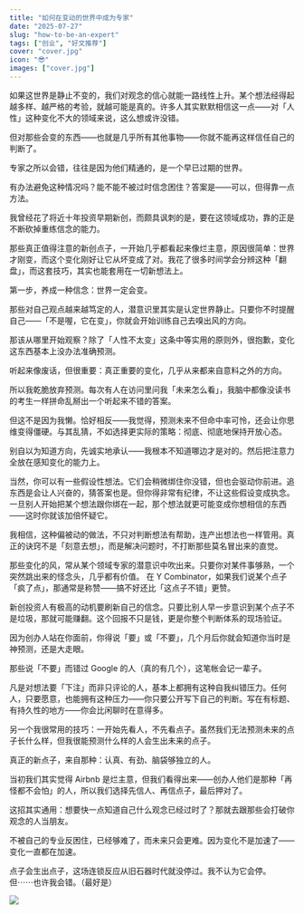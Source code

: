 ```yaml
---
title: "如何在变动的世界中成为专家"
date: "2025-07-27"
slug: "how-to-be-an-expert"
tags: ["创业", "好文推荐"]
cover: "cover.jpg"
icon: "😎"
images: ["cover.jpg"]
---
```

如果这世界是静止不变的，我们对观念的信心就能一路线性上升。某个想法经得起越多样、越严格的考验，就越可能是真的。许多人其实默默相信这一点——对「人性」这种变化不大的领域来说，这么想或许没错。



但对那些会变的东西——也就是几乎所有其他事物——你就不能再这样信任自己的判断了。



专家之所以会错，往往是因为他们精通的，是一个早已过期的世界。



有办法避免这种情况吗？能不能不被过时信念困住？答案是——可以，但得靠一点方法。



我曾经花了将近十年投资早期新创，而颇具讽刺的是，要在这领域成功，靠的正是不断砍掉重练信念的能力。



那些真正值得注意的新创点子，一开始几乎都看起来像烂主意，原因很简单：世界才刚变，而这个变化刚好让它从坏变成了对。我花了很多时间学会分辨这种「翻盘」，而这套技巧，其实也能套用在一切新想法上。



第一步，养成一种信念：世界一定会变。



那些对自己观点越来越笃定的人，潜意识里其实是认定世界静止。只要你不时提醒自己——「不是喔，它在变」，你就会开始训练自己去嗅出风的方向。



那该从哪里开始观察？除了「人性不太变」这条中等实用的原则外，很抱歉，变化这东西基本上没办法准确预测。



听起来像废话，但很重要：真正重要的变化，几乎从来都来自意料之外的方向。



所以我乾脆放弃预测。每次有人在访问里问我「未来怎么看」，我脑中都像没读书的考生一样拼命乱掰出一个听起来不错的答案。



但这不是因为我懒。恰好相反——我觉得，预测未来不但命中率可怜，还会让你思维变得僵硬。与其乱猜，不如选择更实际的策略：彻底、彻底地保持开放心态。



别自以为知道方向，先诚实地承认——我根本不知道哪边才是对的。然后把注意力全放在感知变化的能力上。



当然，你可以有一些假设性想法。它们会稍微绑住你没错，但也会驱动你前进。追东西是会让人兴奋的，猜答案也是。但你得非常有纪律，不让这些假设变成执念。
一旦别人开始把某个想法跟你绑在一起，那个想法就更可能变成你想相信的东西——这时你就该加倍怀疑它。



我相信，这种偏被动的做法，不只对判断想法有帮助，连产出想法也一样管用。真正的诀窍不是「刻意去想」，而是解决问题时，不打断那些莫名冒出来的直觉。



那些变化的风，常从某个领域专家的潜意识中吹出来。只要你对某件事够熟，一个突然跳出来的怪念头，几乎都有价值。
在 Y Combinator，如果我们说某个点子「疯了点」，那通常是称赞——搞不好还比「这点子不错」更赞。



新创投资人有极高的动机要刷新自己的信念。只要比别人早一步意识到某个点子不是垃圾，那就可能赚翻。这个回报不只是钱，更是你整个判断体系的现场验证。



因为创办人站在你面前，你得说「要」或「不要」，几个月后你就会知道你当时是神预测，还是大走眼。



那些说「不要」而错过 Google 的人（真的有几个），这笔帐会记一辈子。



凡是对想法要「下注」而非只评论的人，基本上都拥有这种自我纠错压力。任何人，只要愿意，也能拥有这种压力——你只要公开写下自己的判断。写在有标题、有持久性的地方——你会比闲聊时在意得多。



另一个我很常用的技巧：一开始先看人，不先看点子。虽然我们无法预测未来的点子长什么样，但我很能预测什么样的人会生出未来的点子。



真正的新点子，来自那种：认真、有劲、脑袋够独立的人。



当初我们其实觉得 Airbnb 是烂主意，但我们看得出来——创办人他们是那种「再怪都不会怕」的人，所以我们选择先信人、再信点子，最后押对了。



这招其实通用：想要快一点知道自己什么观念已经过时了？那就去跟那些会打破你观念的人当朋友。



不被自己的专业反困住，已经够难了，而未来只会更难。因为变化不是加速了——变化一直都在加速。



点子会生出点子，这场连锁反应从旧石器时代就没停过。我不认为它会停。
但⋯⋯也许我会错。（最好是）




![](https://prod-files-secure.s3.us-west-2.amazonaws.com/112d0858-5090-4d34-a606-b75eb8d65fd2/46476355-9cf3-4e99-9b7a-3531bc426380/1000202064.png?X-Amz-Algorithm=AWS4-HMAC-SHA256&X-Amz-Content-Sha256=UNSIGNED-PAYLOAD&X-Amz-Credential=ASIAZI2LB4662L2P4U7R%2F20250820%2Fus-west-2%2Fs3%2Faws4_request&X-Amz-Date=20250820T104958Z&X-Amz-Expires=3600&X-Amz-Security-Token=IQoJb3JpZ2luX2VjEIr%2F%2F%2F%2F%2F%2F%2F%2F%2F%2FwEaCXVzLXdlc3QtMiJGMEQCIBHaxKIX7vxv7Ga5x7aSYv9ujOF1x%2FKhk1Mkqaw0NSwmAiBVmFaOuI56AApIgR5TPmYalRkAbBDWRRKPWFZmzWQIISqIBAjT%2F%2F%2F%2F%2F%2F%2F%2F%2F%2F8BEAAaDDYzNzQyMzE4MzgwNSIMjPa7h4lERAApY2onKtwDbiuM0OAKGOCBKeoTP3DnCuAMQ3LIloxDzWesNbSQUINK09DyjRzCHRyL3yQsjJOVdjzG4%2FXIhlldVYxzDhfM8QZEBKofDnXhYMiTLQkXW7fvwvLVe1g7J5Kzm4ONNZgdnzkXv9tAVZ4mxj%2BUhDqU93ekpxICjc8h2MvEZCvuI%2FLgK3gLePZFRjGcVCRrnS3CT9fLnAig%2B0CvLxewTMciMj%2FemZPWH5oLIYV4w%2Fga11NsnVqmgtBGgJt3p9SXbC4v%2BSBtsjQLszIxyxM7kMk8VCY4BzFfT07uVwixp7aAbX500FqRG%2FiqSMQtX34%2FFDZjXHhzCGzZs2h%2FSek%2FdAVV3Iog3Ks7KSirtKmFo71KgyULWIW%2BxO8%2BFrLHwMyvAWzh6vlIy%2BbhkL54Ni9jW4t4rFGyOiXe20dVLXjnKCxuXhmsqlSNGm5JVfGEQkjBX7EYelqCRUl%2FBSUMA4eyngVs%2BamY4cDjDVMdFjBI6o%2FxAQQwTjqN0RBvdUWSza%2F7oze8JVDyejGdnbjw9MiRbiWEqwGRas0UdvUmVd0HB2V325HZFmImX7k4Zv4qnCKnfgSpWJlNtCB98Syg1GOX9te4HVZYiTYvicl5wljRITZ2kAsZ2eWmHvhmAJjTmUEwo7CWxQY6pgH0IoHz8ybplsqSKluH0rM2oIwGIiTaOVNjzAVAIoxqlvdgqpf0cOdjKl7WvTlKfpBgqabJOukCeXwGqbAHomUgcI26NydmxqbArU4RV7cQsqXq4PXYJ2J3VZa%2BVsfb%2Bbz2h1MMbTrjO5oSy1jwUqJiiFFZxNKGnz7kS%2F%2FFgqLeGO98b%2FrsPK7nLDVGZUky%2B3lrkTQREHcQaT1lk9NGQGU7s8w9aVsQ&X-Amz-Signature=a9639a9c23223b759463d81b2464b9c8ab7ffa598a1e5936d77f05b4aae88a99&X-Amz-SignedHeaders=host&x-amz-checksum-mode=ENABLED&x-id=GetObject)

